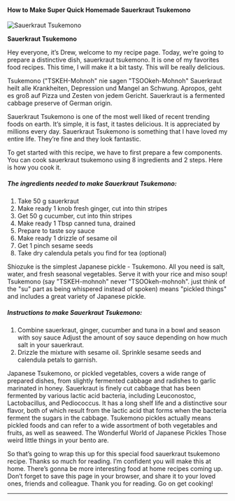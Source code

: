             

#### How to Make Super Quick Homemade Sauerkraut Tsukemono

![Sauerkraut Tsukemono](https://img-global.cpcdn.com/recipes/7b3bfae4dfe995a3/751x532cq70/sauerkraut-tsukemono-recipe-main-photo.jpg)

**Sauerkraut Tsukemono**

Hey everyone, it’s Drew, welcome to my recipe page. Today, we’re going to prepare a distinctive dish, sauerkraut tsukemono. It is one of my favorites food recipes. This time, I will make it a bit tasty. This will be really delicious.

Tsukemono ("TSKEH-Mohnoh" nie sagen "TSOOkeh-Mohnoh" Sauerkraut heilt alle Krankheiten, Depression und Mangel an Schwung. Apropos, geht es groß auf Pizza und Zesten von jedem Gericht. Sauerkraut is a fermented cabbage preserve of German origin.

Sauerkraut Tsukemono is one of the most well liked of recent trending foods on earth. It’s simple, it is fast, it tastes delicious. It is appreciated by millions every day. Sauerkraut Tsukemono is something that I have loved my entire life. They’re fine and they look fantastic.

To get started with this recipe, we have to first prepare a few components. You can cook sauerkraut tsukemono using 8 ingredients and 2 steps. Here is how you cook it.

##### The ingredients needed to make Sauerkraut Tsukemono:

1.  Take 50 g sauerkraut
2.  Make ready 1 knob fresh ginger, cut into thin stripes
3.  Get 50 g cucumber, cut into thin stripes
4.  Make ready 1 Tbsp canned tuna, drained
5.  Prepare to taste soy sauce
6.  Make ready 1 drizzle of sesame oil
7.  Get 1 pinch sesame seeds
8.  Take dry calendula petals you find for tea (optional)

Shiozuke is the simplest Japanese pickle - Tsukemono. All you need is salt, water, and fresh seasonal vegetables. Serve it with your rice and miso soup! Tsukemono (say "TSKEH-mohnoh" never "TSOOkeh-mohnoh". just think of the "su" part as being whispered instead of spoken) means "pickled things" and includes a great variety of Japanese pickle.

##### Instructions to make Sauerkraut Tsukemono:

1.  Combine sauerkraut, ginger, cucumber and tuna in a bowl and season with soy sauce Adjust the amount of soy sauce depending on how much salt in your sauerkraut.
2.  Drizzle the mixture with sesame oil. Sprinkle sesame seeds and calendula petals to garnish.

Japanese Tsukemono, or pickled vegetables, covers a wide range of prepared dishes, from slightly fermented cabbage and radishes to garlic marinated in honey. Sauerkraut is finely cut cabbage that has been fermented by various lactic acid bacteria, including Leuconostoc, Lactobacillus, and Pediococcus. It has a long shelf life and a distinctive sour flavor, both of which result from the lactic acid that forms when the bacteria ferment the sugars in the cabbage. Tsukemono pickles actually means pickled foods and can refer to a wide assortment of both vegetables and fruits, as well as seaweed. The Wonderful World of Japanese Pickles Those weird little things in your bento are.

So that’s going to wrap this up for this special food sauerkraut tsukemono recipe. Thanks so much for reading. I’m confident you will make this at home. There’s gonna be more interesting food at home recipes coming up. Don’t forget to save this page in your browser, and share it to your loved ones, friends and colleague. Thank you for reading. Go on get cooking!

* * *